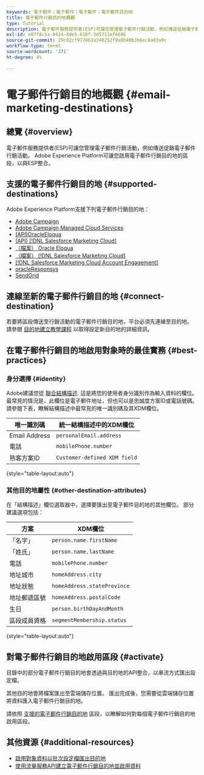 ```yaml
---
keywords: 電子郵件；電子郵件；電子郵件；電子郵件目的地
title: 電子郵件行銷目的地概觀
type: Tutorial
description: 電子郵件服務提供者(ESP)可讓您管理電子郵件行銷活動，例如傳送促銷電子郵件行銷活動。 瞭解哪些ESP受支援作為Experience Platform目的地。
exl-id: e07f8c5a-0424-4de5-810f-3d5711ef4606
source-git-commit: 29c02cf977863a348252f9a8b40b3b6ec8a83a9c
workflow-type: tm+mt
source-wordcount: '371'
ht-degree: 4%

---
```


# 電子郵件行銷目的地概觀 {#email-marketing-destinations}

## 總覽 {#overview}

電子郵件服務提供者(ESP)可讓您管理電子郵件行銷活動，例如傳送促銷電子郵件行銷活動。 Adobe Experience Platform可讓您啟用電子郵件行銷目的地的區段，以與ESP整合。

## 支援的電子郵件行銷目的地 {#supported-destinations}

Adobe Experience Platform支援下列電子郵件行銷目的地：

* [Adobe Campaign](adobe-campaign.md)
* [Adobe Campaign Managed Cloud Services](adobe-campaign-managed-services.md)
* [(API)OracleEloqua](oracle-eloqua-api.md)
* [(API) [!DNL Salesforce Marketing Cloud]](salesforce-marketing-cloud-exact-target.md)
* [（檔案） Oracle Eloqua](oracle-eloqua.md)
* [（檔案） [!DNL Salesforce Marketing Cloud]](salesforce-marketing-cloud.md)
* [[!DNL Salesforce Marketing Cloud Account Engagement]](salesforce-marketing-cloud-account-engagement.md)
* [oracleResponsys](oracle-responsys.md)
* [SendGrid](sendgrid.md)

## 連線至新的電子郵件行銷目的地 {#connect-destination}

若要將區段傳送至行銷活動的電子郵件行銷目的地，平台必須先連線至目的地。 請參閱 [目的地建立教學課程](../../ui/connect-destination.md) 以取得設定新目的地的詳細資訊。

## 在電子郵件行銷目的地啟用對象時的最佳實務 {#best-practices}

### 身分選擇 {#identity}

Adobe建議您從 [聯合結構描述](../../../profile/home.md#profile-fragments-and-union-schemas). 這是將您的使用者身分識別作為輸入資料的欄位。 最常見的情況是，此欄位是電子郵件地址，但也可以是忠誠度方案ID或電話號碼。 請參閱下表，瞭解結構描述中最常見的唯一識別碼及其XDM欄位。

| 唯一識別碼 | 統一結構描述中的XDM欄位 |
|----------------- | ---------------------------|
| Email Address | `personalEmail.address` |
| 電話 | `mobilePhone.number` |
| 熟客方案ID | `Customer-defined XDM field` |

{style="table-layout:auto"}

### 其他目的地屬性 {#other-destination-attributes}

在「結構描述」欄位選取器中，選擇要匯出至電子郵件目的地的其他欄位。 部分建議選項包括：

| 方案 | XDM欄位 |
|------ | ---------|
| 「名字」 | `person.name.firstName` |
| 「姓氏」 | `person.name.lastName` |
| 電話 | `mobilePhone.number` |
| 地址城市 | `homeAddress.city` |
| 地址狀態 | `homeAddress.stateProvince` |
| 地址郵遞區號 | `homeAddress.postalCode` |
| 生日 | `person.birthDayAndMonth` |
| 區段成員資格 | `segmentMembership.status` |

{style="table-layout:auto"}

## 對電子郵件行銷目的地啟用區段 {#activate}

目錄中的部分電子郵件行銷目的地會透過與目的地的API整合，以串流方式匯出設定檔。

其他目的地會將檔案匯出至雲端儲存位置。 匯出完成後，您需要從雲端儲存位置將資料匯入電子郵件行銷目的地。

請依照 [支援的電子郵件行銷目的地](#supported-destinations) 區段，以瞭解如何對每個電子郵件行銷目的地啟用區段。

## 其他資源 {#additional-resources}

* [啟用對象資料以批次設定檔匯出目的地](../../ui/activate-batch-profile-destinations.md)
* [使用流量服務API建立電子郵件行銷目的地並啟用資料](../../api/connect-activate-batch-destinations.md)
